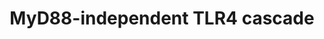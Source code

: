 ---
annotations:
- type: Pathway Ontology
  value: signaling pathway
authors:
- ReactomeTeam
- Anwesha
- Ryanmiller
description: MyD88-independent signaling pathway is shared by TLR3 and TLR4 cascades.
  TIR-domain-containing adapter-inducing interferon-beta (TRIF or TICAM1) is a key
  adapter molecule in transducing signals from TLR3 and TLR4 in a MyD88-independent
  manner (Yamamoto M et al. 2003a). TRIF is recruited to ligand-stimulated TLR3 or
  4 complex via its TIR domain. TLR3 directly binds TRIF (Oshiumi H et al 2003). In
  contrast, TLR4-mediated signaling pathway requires two adapter molecules, TRAM (TRIF-related
  adapter molecule or TICAM2) and TRIF. TRAM(TICAM2) is thought to bridge between
  the activated TLR4 complex and TRIF (Yamamoto M et al. 2003b, Tanimura N et al.
  2008, Kagan LC et al. 2008).<p>TRIF recruitment to TLR complex stimulates distinct
  pathways leading to production of type 1 interferons (IFNs), pro-inflammatory cytokines
  and induction of programmed cell death.  View original pathway at [http://www.reactome.org/PathwayBrowser/#DIAGRAM=166166
  Reactome].
last-edited: 2021-01-25
organisms:
- Homo sapiens
redirect_from:
- /index.php/Pathway:WP2752
- /instance/WP2752
schema-jsonld:
- '@context': https://schema.org/
  '@id': https://wikipathways.github.io/pathways/WP2752.html
  '@type': Dataset
  creator:
    '@type': Organization
    name: WikiPathways
  description: MyD88-independent signaling pathway is shared by TLR3 and TLR4 cascades.
    TIR-domain-containing adapter-inducing interferon-beta (TRIF or TICAM1) is a key
    adapter molecule in transducing signals from TLR3 and TLR4 in a MyD88-independent
    manner (Yamamoto M et al. 2003a). TRIF is recruited to ligand-stimulated TLR3
    or 4 complex via its TIR domain. TLR3 directly binds TRIF (Oshiumi H et al 2003).
    In contrast, TLR4-mediated signaling pathway requires two adapter molecules, TRAM
    (TRIF-related adapter molecule or TICAM2) and TRIF. TRAM(TICAM2) is thought to
    bridge between the activated TLR4 complex and TRIF (Yamamoto M et al. 2003b, Tanimura
    N et al. 2008, Kagan LC et al. 2008).<p>TRIF recruitment to TLR complex stimulates
    distinct pathways leading to production of type 1 interferons (IFNs), pro-inflammatory
    cytokines and induction of programmed cell death.  View original pathway at [http://www.reactome.org/PathwayBrowser/#DIAGRAM=166166
    Reactome].
  keywords:
  - SARM:TICAM1:TRAM:TLR4:LY96:LPS:CD14
  - CHUK:IKBKB:IKBKG:K63pUb-RIP1:TICAM1:TRAM:TLR4:LY96:LPS:CD14
  - 'UBA52(1-76) '
  - ATP
  - active caspase-8
  - 'MyrG-p-S16-TICAM2 '
  - 'UBE2N '
  - TLR4:TICAM1:K63pUb-TRAF6:free K63pUb:TAK1complex
  - IKKs complex
  - TRAF6:TICAM1:TRAM:TLR4:LY96:LPS:CD14
  - 'UBE2D1 '
  - 'p-4S,T404-IRF3 '
  - 'RIPK3 '
  - 'TAB2 '
  - TAB1:TAB2,TAB3:TAK1
  - RIP1:TICAM1:TRAM:TLR4:LY96:LPS:CD14
  - 'TBK1 '
  - 'CHUK '
  - CHUK:IKBKB:IKBKG
  - TICAM1
  - TANK:K63-poly-Ub-TRAF3:TICAM1:TRAM:TLR4:LY96:LPS:CD14
  - 'IKBKG '
  - 'UBC(457-532) '
  - 'TAB1 '
  - TRAF6
  - RIPK3
  - 'K63polyUb-TRAF3 '
  - 'UBC(229-304) '
  - 'TRAF3 '
  - 'CASP8(1-479) '
  - 'UBE2D3 '
  - CASP8(1-479)
  - 'p-IRAK2 '
  - 'FADD '
  - 'UBC(381-456) '
  - K63-pUb-TRAF6:TICAM1:TRAM:TLR4:LY96:LPS:CD14
  - 'UBE2V1 '
  - 'UBC(533-608) '
  - 'UBC(305-380) '
  - 'SARM-1 '
  - 'p-T184,T187-MAP3K7 '
  - RIP1 ubiqutin
  - 'UBE2D2 '
  - 'TICAM1 '
  - and/or IRF7 dimer
  - 'UBC(1-76) '
  - 'K63polyUb '
  - 'IKBKE '
  - 'K63polyUb-TRAF6 '
  - 'CASP8(385-479) '
  - 'UBB(1-76) '
  - activated
  - TLR4:TRIF:K63polyUb-TRAF3:K63polyUb-TANK:p-TBK1/p-IKKi
  - by phosphorylation
  - 'BIRC3 '
  - TICAM1:TRAM:TLR4:LY96:LPS:CD14
  - 'RIPK1 '
  - 'p-S477,S479-IRF7 '
  - 'p-S172-TBK1 '
  - phosphorylated IRF3
  - PTPN11
  - IKK related kinases
  - 'TANK '
  - TRAF3
  - 'UBC(609-684) '
  - 'UBB(153-228) '
  - 'BIRC2 '
  - 'TAB3 '
  - 'TRAF6 '
  - TBK1/IKK epsilon
  - 'LY96 '
  - ligases
  - TLR4:TRIF:RIP1:FADD
  - K63pUb-TANK:K63pUb-TRAF3:TICAM1:TRAM:TLR4:LY96:LPS:CD14
  - 'p-S172-IKBKE '
  - 'UBC(77-152) '
  - TLR4:TRIF:K63polyUb-TRAF3:K63polyUb-TANK:p-TBK1/p-IKKE:IRF3/IRF7
  - 'K63polyUb-RIPK1 '
  - Regulated Necrosis
  - TLR4:TICAM1:K63pUb-TRAF6:free K63pUb:activated TAK1 complex
  - K63pUb-TRAF6:TAB1:TAB2,TAB3:free pUb:p-T-TAK1
  - 'UBB(77-152) '
  - 'MAP3K7 '
  - K63polyUb
  - TRAF6 complexes
  - 'K63polyUb-TANK '
  - MAP kinase
  - p-4S,T404-IRF3,p-S477,S479-IRF7
  - TRIF:activated TLR4
  - TANK
  - 'TLR4 '
  - TRAF3:TICAM1:TRAM:TLR4:LY96:LPS:CD14
  - FADD
  - 'CASP8(217-374) '
  - 'GPIN-CD14(20-345) '
  - IRF3,IRF7
  - RIPK1
  - TLR4:TRIF:RIP1:FADD:pro-caspase-8
  - K63pUb-RIP1:TICAM1:TRAM:TLR4:LY96:LPS:CD14
  - RIP3:TICAM1:activated TLR4
  - 'IRF3 '
  - 'RPS27A(1-76) '
  - ADP
  - SARM-1
  - K63polyUb-TRAF3:TICAM1:TRAM:TLR4:LY96:LPS:CD14
  - TRAM:TLR4:LY96:LPS:CD14
  - TAK1 activates NFkB
  - 'LPS '
  - and activation of
  - 'IKBKB '
  - Apoptosis
  - 'UBC(153-228) '
  - activation
  - K63-linked polyUb
  - Ub
  - 'IRF7 '
  license: CC0
  name: MyD88-independent TLR4 cascade
seo: CreativeWork
title: MyD88-independent TLR4 cascade
wpid: WP2752
---